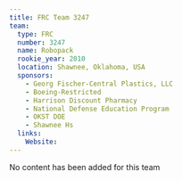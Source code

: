 ```yaml
---
title: FRC Team 3247
team:
  type: FRC
  number: 3247
  name: Robopack
  rookie_year: 2010
  location: Shawnee, Oklahoma, USA
  sponsors:
    - Georg Fischer-Central Plastics, LLC
    - Boeing-Restricted
    - Harrison Discount Pharmacy
    - National Defense Education Program
    - OKST DOE
    - Shawnee Hs
  links:
    Website: 
---
```

No content has been added for this team